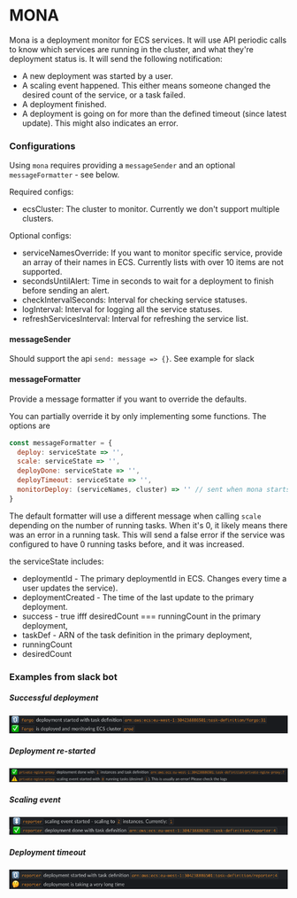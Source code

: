 
# MONA

Mona is a deployment monitor for ECS services. It will use API periodic calls to know which services are running in the cluster,
and what they're deployment status is. It will send the following notification:
- A new deployment was started by a user.
- A scaling event happened. This either means someone changed the desired count of the service, or a task failed.
- A deployment finished.
- A deployment is going on for more than the defined timeout (since latest update). This might also indicates an error.

### Configurations

Using `mona` requires providing a `messageSender` and an optional `messageFormatter` - see below.

Required configs:
- ecsCluster: The cluster to monitor. Currently we don't support multiple clusters.

Optional configs:
- serviceNamesOverride: If you want to monitor specific service, provide an array of their names in ECS. Currently lists with over 10 items are not supported.
- secondsUntilAlert: Time in seconds to wait for a deployment to finish before sending an alert.
- checkIntervalSeconds: Interval for checking service statuses.
- logInterval: Interval for logging all the service statuses.
- refreshServicesInterval: Interval for refreshing the service list.

#### messageSender
Should support the api `send: message => {}`. See example for slack

#### messageFormatter
Provide a message formatter if you want to override the defaults.

You can partially override it by only implementing some functions. The options are

```js
const messageFormatter = {
  deploy: serviceState => '',
  scale: serviceState => '',
  deployDone: serviceState => '',
  deployTimeout: serviceState => '',
  monitorDeploy: (serviceNames, cluster) => '' // sent when mona starts
}
```

The default formatter will use a different message when calling `scale` depending on the number of running tasks. When it's 0,
it likely means there was an error in a running task.
This will send a false error if the service was configured to have 0 running tasks before, and it was increased.

the serviceState includes:
- deploymentId - The primary deploymentId in ECS. Changes every time a user updates the service).
- deploymentCreated - The time of the last update to the primary deployment.
- success - true ifff desiredCount === runningCount in the primary deployment,
- taskDef - ARN of the task definition in the primary deployment,
- runningCount
- desiredCount

### Examples from slack bot

##### Successful deployment
![Successful deployment](./example/slack-examples/happy-path.png)
##### Deployment re-started
![Deployment re-started](./example/slack-examples/restart.png)
##### Scaling event
![Scaling event](./example/slack-examples/scaling.png)
##### Deployment timeout
![Deployment timeout](./example/slack-examples/timeout.png)

